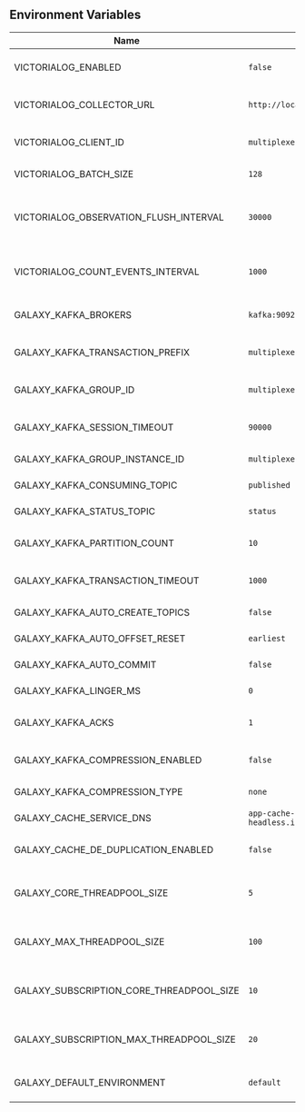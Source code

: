 ## Environment Variables

| Name                                     | Default                                              | Description                                                       |
|------------------------------------------|------------------------------------------------------|-------------------------------------------------------------------|
| VICTORIALOG_ENABLED                      | ``false``                                            | Enable or disable Victorialog integration                         |
| VICTORIALOG_COLLECTOR_URL                | ``http://localhost:8428``                            | URL for the Victorialog collector                                 |
| VICTORIALOG_CLIENT_ID                    | ``multiplexer``                                      | Client ID for Victorialog integration                             |
| VICTORIALOG_BATCH_SIZE                   | ``128``                                              | Batch size for Victorialog                                        |
| VICTORIALOG_OBSERVATION_FLUSH_INTERVAL   | ``30000``                                            | Interval for flushing observations to Victorialog in milliseconds |
| VICTORIALOG_COUNT_EVENTS_INTERVAL        | ``1000``                                             | Interval for counting events for Victorialog in milliseconds      |
| GALAXY_KAFKA_BROKERS                     | ``kafka:9092``                                       | Kafka broker for publishing and consuming events                  |
| GALAXY_KAFKA_TRANSACTION_PREFIX          | ``multiplexer``                                      | Transaction prefix for publishing events                          |
| GALAXY_KAFKA_GROUP_ID                    | ``multiplexers``                                     | Kafka consumer group for publishing events                        |
| GALAXY_KAFKA_SESSION_TIMEOUT             | ``90000``                                            | Kafka session timeout in milliseconds                             |
| GALAXY_KAFKA_GROUP_INSTANCE_ID           | ``multiplexer-0``                                    | Kafka consumer group instance ID                                  |
| GALAXY_KAFKA_CONSUMING_TOPIC             | ``published``                                        | Kafka topic for consuming events                                  |
| GALAXY_KAFKA_STATUS_TOPIC                | ``status``                                           | Kafka topic for status messages                                   |
| GALAXY_KAFKA_PARTITION_COUNT             | ``10``                                               | Number of partitions for Kafka                                    |
| GALAXY_KAFKA_TRANSACTION_TIMEOUT         | ``1000``                                             | Transaction timeout for Kafka in milliseconds                     |
| GALAXY_KAFKA_AUTO_CREATE_TOPICS          | ``false``                                            | Auto-create Kafka topics                                          |
| GALAXY_KAFKA_AUTO_OFFSET_RESET           | ``earliest``                                         | Auto-offset reset for Kafka                                       |
| GALAXY_KAFKA_AUTO_COMMIT                 | ``false``                                            | Auto-commit for Kafka                                             |
| GALAXY_KAFKA_LINGER_MS                   | ``0``                                                | Linger time for Kafka                                             |
| GALAXY_KAFKA_ACKS                        | ``1``                                                | Number of acknowledgments for Kafka                               |
| GALAXY_KAFKA_COMPRESSION_ENABLED         | ``false``                                            | Enable compression for Kafka                                      |                     
| GALAXY_KAFKA_COMPRESSION_TYPE            | ``none``                                             | Compression type for Kafka                                        |
| GALAXY_CACHE_SERVICE_DNS                 | ``app-cache-headless.integration.svc.cluster.local`` | DNS for cache service                                             |
| GALAXY_CACHE_DE_DUPLICATION_ENABLED      | ``false``                                            | Enable deduplication cache                                        |
| GALAXY_CORE_THREADPOOL_SIZE              | ``5``                                                | Core size of the thread pool for the galaxy component             |
| GALAXY_MAX_THREADPOOL_SIZE               | ``100``                                              | Maximum size of the thread pool for the galaxy component          |
| GALAXY_SUBSCRIPTION_CORE_THREADPOOL_SIZE | ``10``                                               | Core size of the thread pool for event subscriptions              |
| GALAXY_SUBSCRIPTION_MAX_THREADPOOL_SIZE  | ``20``                                               | Maximum size of the thread pool for event subscriptions           |
| GALAXY_DEFAULT_ENVIRONMENT               | ``default``                                          | Default environment for multi-tenancy                             |